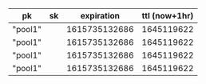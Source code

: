 | pk      | sk     | expiration    | ttl (now+1hr) |
| ------- | ------ | ------------- | ------------- |
| "pool1" | <ulid> | 1615735132686 | 1645119622    |
| "pool1" | <ulid> | 1615735132686 | 1645119622    |
| "pool1" | <ulid> | 1615735132686 | 1645119622    |
| "pool1" | <ulid> | 1615735132686 | 1645119622    |
